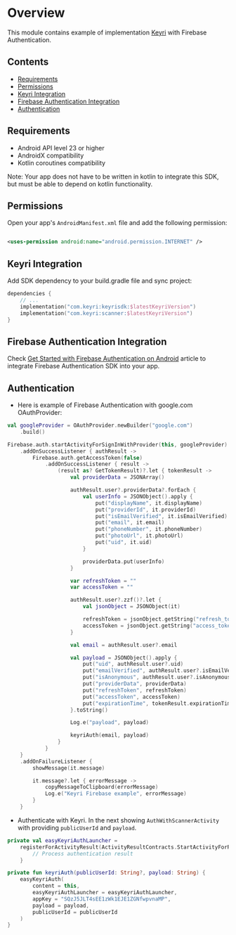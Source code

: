 # Overview

This module contains example of implementation [Keyri](https://keyri.com) with Firebase
Authentication.

## Contents

* [Requirements](#Requirements)
* [Permissions](#Permissions)
* [Keyri Integration](#Keyri-Integration)
* [Firebase Authentication Integration](#Firebase-Authentication-Integration)
* [Authentication](#Authentication)

## Requirements

* Android API level 23 or higher
* AndroidX compatibility
* Kotlin coroutines compatibility

Note: Your app does not have to be written in kotlin to integrate this SDK, but must be able to
depend on kotlin functionality.

## Permissions

Open your app's `AndroidManifest.xml` file and add the following permission:

```xml

<uses-permission android:name="android.permission.INTERNET" />
```

## Keyri Integration

Add SDK dependency to your build.gradle file and sync project:

```kotlin
dependencies {
    // ...
    implementation("com.keyri:keyrisdk:$latestKeyriVersion")
    implementation("com.keyri:scanner:$latestKeyriVersion")
}
```

## Firebase Authentication Integration

Check [Get Started with Firebase Authentication on Android](https://firebase.google.com/docs/auth/android/start?hl=en#kotlin+ktx)
article to integrate Firebase Authentication SDK into your app.

## Authentication

* Here is example of Firebase Authentication with google.com OAuthProvider:

```kotlin
val googleProvider = OAuthProvider.newBuilder("google.com")
    .build()

Firebase.auth.startActivityForSignInWithProvider(this, googleProvider)
    .addOnSuccessListener { authResult ->
        Firebase.auth.getAccessToken(false)
            .addOnSuccessListener { result ->
                (result as? GetTokenResult)?.let { tokenResult ->
                    val providerData = JSONArray()

                    authResult.user?.providerData?.forEach {
                        val userInfo = JSONObject().apply {
                            put("displayName", it.displayName)
                            put("providerId", it.providerId)
                            put("isEmailVerified", it.isEmailVerified)
                            put("email", it.email)
                            put("phoneNumber", it.phoneNumber)
                            put("photoUrl", it.photoUrl)
                            put("uid", it.uid)
                        }

                        providerData.put(userInfo)
                    }

                    var refreshToken = ""
                    var accessToken = ""

                    authResult.user?.zzf()?.let {
                        val jsonObject = JSONObject(it)

                        refreshToken = jsonObject.getString("refresh_token")
                        accessToken = jsonObject.getString("access_token")
                    }

                    val email = authResult.user?.email

                    val payload = JSONObject().apply {
                        put("uid", authResult.user?.uid)
                        put("emailVerified", authResult.user?.isEmailVerified)
                        put("isAnonymous", authResult.user?.isAnonymous)
                        put("providerData", providerData)
                        put("refreshToken", refreshToken)
                        put("accessToken", accessToken)
                        put("expirationTime", tokenResult.expirationTimestamp)
                    }.toString()

                    Log.e("payload", payload)

                    keyriAuth(email, payload)
                }
            }
    }
    .addOnFailureListener {
        showMessage(it.message)

        it.message?.let { errorMessage ->
            copyMessageToClipboard(errorMessage)
            Log.e("Keyri Firebase example", errorMessage)
        }
    }
```

* Authenticate with Keyri. In the next showing `AuthWithScannerActivity` with providing
  `publicUserId` and `payload`.

```kotlin
private val easyKeyriAuthLauncher =
    registerForActivityResult(ActivityResultContracts.StartActivityForResult()) {
        // Process authentication result
    }

private fun keyriAuth(publicUserId: String?, payload: String) {
    easyKeyriAuth(
        content = this,
        easyKeyriAuthLauncher = easyKeyriAuthLauncher,
        appKey = "SQzJ5JLT4sEE1zWk1EJE1ZGNfwpvnaMP",
        payload = payload,
        publicUserId = publicUserId
    )
}
```
